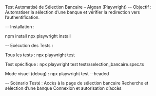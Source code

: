 Test Automatisé de Sélection Bancaire – Algoan (Playwright)
-- Objectif :
Automatiser la sélection d’une banque et vérifier la redirection vers l’authentification.


-- Installation :
 
npm install
npx playwright install

-- Exécution des Tests :

Tous les tests :
npx playwright test

Test spécifique :
npx playwright test tests/selection_bancaire.spec.ts

Mode visuel (debug) :
npx playwright test --headed

-- Scénario Testé :
  Accès à la page de sélection bancaire
  Recherche et sélection d’une banque
  Connexion et autorisation d’accès
